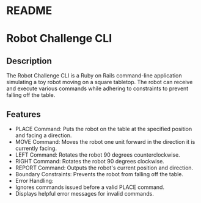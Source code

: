 # README

# Robot Challenge CLI
## Description
The Robot Challenge CLI is a Ruby on Rails command-line application simulating a toy robot moving on a square tabletop. The robot can receive and execute various commands while adhering to constraints to prevent falling off the table.

## Features
* PLACE Command: Puts the robot on the table at the specified position and facing a direction.
* MOVE Command: Moves the robot one unit forward in the direction it is currently facing.
* LEFT Command: Rotates the robot 90 degrees counterclockwise.
* RIGHT Command: Rotates the robot 90 degrees clockwise.
* REPORT Command: Outputs the robot's current position and direction.
* Boundary Constraints: Prevents the robot from falling off the table.
* Error Handling:
* Ignores commands issued before a valid PLACE command.
* Displays helpful error messages for invalid commands.

